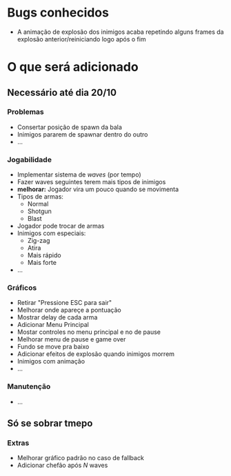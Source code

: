 # Bugs conhecidos
- A animação de explosão dos inimigos acaba repetindo alguns frames da explosão anterior/reiniciando logo após o fim

# O que será adicionado

## Necessário até dia 20/10

### Problemas
- Consertar posição de spawn da bala
- Inimigos pararem de spawnar dentro do outro
- ...

### Jogabilidade
- Implementar sistema de *waves* (por tempo)
- Fazer waves seguintes terem mais tipos de inimigos
- **melhorar:** Jogador vira um pouco quando se movimenta
- Tipos de armas:
	- Normal
	- Shotgun
	- Blast 
- Jogador pode trocar de armas
- Inimigos com especiais:
	- Zig-zag
	- Atira
	- Mais rápido
	- Mais forte
- ...

### Gráficos
- Retirar "Pressione ESC para sair"
- Melhorar onde apareçe a pontuação
- Mostrar delay de cada arma
- Adicionar Menu Principal
- Mostar controles no menu principal e no de pause
- Melhorar menu de pause e game over
- Fundo se move pra baixo
- Adicionar efeitos de explosão quando inimigos morrem
- Inimigos com animação
- ...

### Manutenção
- ...

## Só se sobrar tmepo

### Extras
- Melhorar gráfico padrão no caso de fallback
- Adicionar chefão após *N* waves
